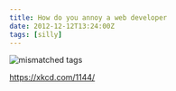 ```yaml
---
title: How do you annoy a web developer
date: 2012-12-12T13:24:00Z
tags: [silly]
---
```


![mismatched tags](https://imgs.xkcd.com/comics/tags.png)

https://xkcd.com/1144/
